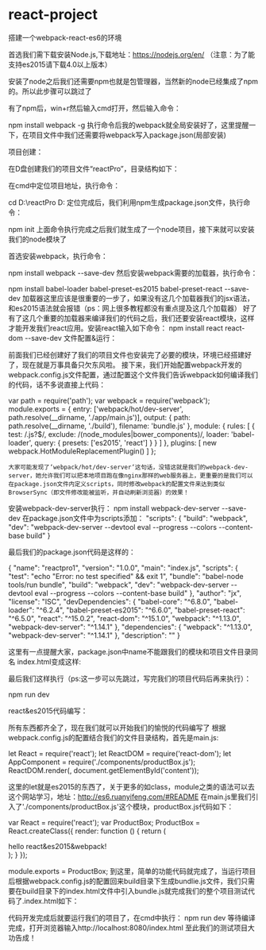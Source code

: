 # react-project
搭建一个webpack-react-es6的环境

首选我们需下载安装Node.js,下载地址：https://nodejs.org/en/ （注意：为了能支持es2015请下载4.0以上版本）

安装了node之后我们还需要npm也就是包管理器，当然新的node已经集成了npm的。所以此步骤可以跳过了

有了npm后，win+r然后输入cmd打开，然后输入命令：

npm install webpack -g
执行命令后我的webpack就全局安装好了，这里提醒一下，在项目文件中我们还需要将webpack写入package.json(局部安装)

项目创建：

在D盘创建我们的项目文件“reactPro”，目录结构如下：



在cmd中定位项目地址，执行命令：

cd D:\reactPro
D:
定位完成后，我们利用npm生成package.json文件，执行命令：

npm init
上面命令执行完成之后我们就生成了一个node项目，接下来就可以安装我们的node模块了

首选安装webpack，执行命令：

npm install webpack --save-dev
然后安装webpack需要的加载器，执行命令：

npm install babel-loader babel-preset-es2015 babel-preset-react --save-dev
加载器这里应该是很重要的一步了，如果没有这几个加载器我们的jsx语法，和es2015语法就会报错（ps：网上很多教程都没有重点提及这几个加载器）
好了有了这几个重要的加载器来编译我们的代码之后，我们还要安装react模块，这样才能开发我们react应用。安装react输入如下命令：
npm install react react-dom --save-dev
文件配置&运行：

前面我们已经创建好了我们的项目文件也安装完了必要的模块，环境已经搭建好了，现在就是万事具备只欠东风啦。
接下来，我们开始配置webpack开发的webpack.config.js文件配置，通过配置这个文件我们告诉webpack如何编译我们的代码，话不多说直接上代码：


var path = require('path');
var webpack = require('webpack');
module.exports = {
    entry: ['webpack/hot/dev-server', path.resolve(__dirname, './app/main.js')],
    output: {
        path: path.resolve(__dirname, './build'),
        filename: 'bundle.js'
    },
    module: {
        rules: [
            {
                test: /\.js?$/,
                exclude: /(node_modules|bower_components)/,
                loader: 'babel-loader',
                query: {
                    presets: ['es2015', 'react']
                }
            }
        ]
    },
    plugins: [
        new webpack.HotModuleReplacementPlugin()
    ]
};


    大家可能发现了‘webpack/hot/dev-server‘这句话，没错这就是我们的webpack-dev-server，她允许我们可以把本地项目跑在像nginx那样的web服务器上，更重要的是我们可以在package.json文件内定义scripts，同时修改webpack的配置文件来达到类似BrowserSync（即文件修改能被监听，并自动刷新浏览器）的效果！
    
安装webpack-dev-server执行：
npm install webpack-dev-server --save-dev
在package.json文件中为scripts添加：
"scripts": {
  "build": "webpack",
  "dev": "webpack-dev-server --devtool eval --progress --colors --content-base build"
}

最后我们的package.json代码是这样的：

{
  "name": "reactpro1",
  "version": "1.0.0",
  "main": "index.js",
  "scripts": {
    "test": "echo \"Error: no test specified\" && exit 1",
    "bundle": "babel-node tools/run bundle",
    "build": "webpack",
    "dev": "webpack-dev-server --devtool eval --progress --colors --content-base build"
  },
  "author": "jx",
  "license": "ISC",
  "devDependencies": {
    "babel-core": "^6.8.0",
    "babel-loader": "^6.2.4",
    "babel-preset-es2015": "^6.6.0",
    "babel-preset-react": "^6.5.0",
    "react": "^15.0.2",
    "react-dom": "^15.1.0",
    "webpack": "^1.13.0",
    "webpack-dev-server": "^1.14.1"
  },
  "dependencies": {
    "webpack": "^1.13.0",
    "webpack-dev-server": "^1.14.1"
  },
  "description": ""
}


这里有一点提醒大家，package.json中name不能跟我们的模块和项目文件目录同名
index.html变成这样:


<!DOCTYPE html>
<html>
<head lang="en">
    <meta charset="UTF-8">
    <title>React Project</title>
</head>
<body>
<script src="http://localhost:8080/webpack-dev-server.js"></script>
<div id="content"></div>
<script src="./bundle.js"></script>
</body>
</html>


最后我们这样执行（ps:这一步可以先跳过，写完我们的项目代码后再来执行）：


npm run dev


react&es2015代码编写：

所有东西都齐全了，现在我们就可以开始我们的愉悦的代码编写了
根据webpack.config.js的配置结合我们的文件目录结构，首先是main.js:


let React = require('react');
let ReactDOM = require('react-dom');
let AppComponent = require('./components/productBox.js');
ReactDOM.render(<AppComponent />, document.getElementById('content'));


这里的let就是es2015的东西了，关于更多的如class，module之类的语法可以去这个网站学习，地址：http://es6.ruanyifeng.com/#README
在main.js里我们引入了'./components/productBox.js'这个模块，productBox.js代码如下：


var React = require('react');
var ProductBox;
ProductBox = React.createClass({
    render: function () {
        return (
            <div className="productBox">
                hello react&es2015&webpack!
            </div>
        );
    }
});

module.exports = ProductBox;
到这里，简单的功能代码就完成了，当运行项目后根据webpack.config.js的配置回来build目录下生成bundlie.js文件，我们只需要在build目录下的index.html文件中引入bundle.js就完成我们的整个项目测试代码了.index.html如下：


<!DOCTYPE html>
<html>
<head lang="en">
    <meta charset="UTF-8">
    <title>React Project</title>
</head>
<body>
<script src="http://localhost:8080/webpack-dev-server.js"></script>
<div id="content"></div>
<script src="./bundle.js"></script>
</body>


</html>
代码开发完成后就要运行我们的项目了，在cmd中执行：
npm run dev
等待编译完成，打开浏览器输入http://localhost:8080/index.html
至此我们的测试项目大功告成！
